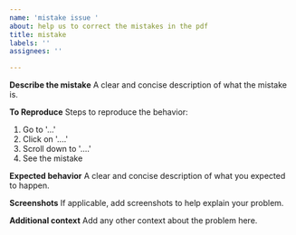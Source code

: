 ```yaml
---
name: 'mistake issue '
about: help us to correct the mistakes in the pdf
title: mistake
labels: ''
assignees: ''

---
```


**Describe the mistake**
A clear and concise description of what the mistake is.

**To Reproduce**
Steps to reproduce the behavior:
1. Go to '...'
2. Click on '....'
3. Scroll down to '....'
4. See the mistake

**Expected behavior**
A clear and concise description of what you expected to happen.

**Screenshots**
If applicable, add screenshots to help explain your problem.




**Additional context**
Add any other context about the problem here.
